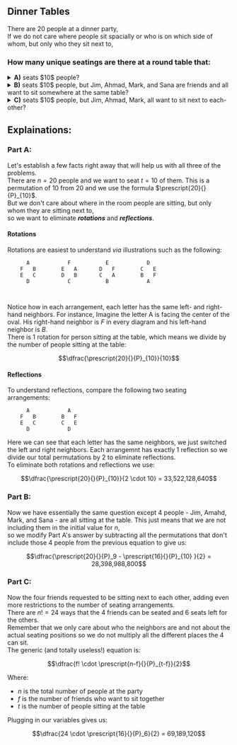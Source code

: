 ## Dinner Tables
There are $20$ people at a dinner party,  
If we do not care where people sit spacially or who is on which side of whom, but only who they sit next to,  
### How many unique seatings are there at a round table that:
  <details><summary><b>A)</b> seats $10$ people?</summary>33,522,128,640</details>
  <details><summary><b>B)</b> seats $10$ people, but Jim, Ahmad, Mark, and Sana are friends and all want to sit somewhere at the same table?</summary>28,398,988,800</details>
  <details><summary><b>C)</b> seats $10$ people, but Jim, Ahmad, Mark, all want to sit next to each-other?</summary>69,189,120</details>
  
## Explainations:


### Part A:
Let's establish a few facts right away that will help us with all three of the problems.  
There are $n=20$ people and we want to seat $t=10$ of them.  This is a permutation of $10$ from $20$ and we use the formula $\prescript{20}{}{P}_{10}$.  
But we don't care about where in the room people are sitting, but only whom they are sitting next to,  
so we want to eliminate ***rotations*** and ***reflections***.  
#### Rotations
Rotations are easiest to understand *via* illustrations such as the following:

  
```
      A            F           E            D
    F   B        E   A       D   F        C   E
    E   C        D   B       C   A        B   F
      D            C           B            A

  
```
Notice how in each arrangement, each letter has the same left- and right-hand neighbors.  For instance, Imagine the letter A is facing the center of the oval.  His right-hand neighbor is $F$ in every diagram and his left-hand neighbor is $B$.  
There is $1$ rotation for person sitting at the table, which means we divide by the number of people sitting at the table:
```math
\dfrac{\prescript{20}{}{P}_{10}}{10}
```

#### Reflections
To understand reflections, compare the following two seating arrangements:
```
      A            A           
    F   B        B   F    
    E   C        C   E       
      D            D           
```
Here we can see that each letter has the same neighbors, we just switched the left and right neighbors.  Each arrangemnt has exactly $1$ reflection so we divide our total permutations by $2$ to eliminate reflections.  
To eliminate both rotations and reflections we use:
```math
\dfrac{\prescript{20}{}{P}_{10}}{2 \cdot 10} = 33,522,128,640
```
### Part B:
Now we have essentially the same question except $4$ people - Jim, Amahd, Mark, and Sana - are all sitting at the table.  This just means that we are not including them in the initial value for $n$,  
so we modify Part A's answer by subtracting all the permutations that don't include those $4$ people from the previous equation to give us:   
```math
\dfrac{\prescript{20}{}{P}_9 - \prescript{16}{}{P}_{10} }{2} = 28,398,988,800
```

### Part C:
Now the four friends requested to be sitting next to each other, adding even more restrictions to the number of seating arrangements.  
There are $n! = 24$ ways that the $4$ friends can be seated and $6$ seats left for the others.  
Remember that we only care about who the neighbors are and not about the actual seating positions so we do not multiply all the different places the $4$ can sit.  
The generic (and totally useless!) equation is:

```math
\dfrac{f! \cdot \prescript{n-f}{}{P}_{t-f}}{2}
```
Where:
  * $n$ is the total number of people at the party
  * $f$ is the number of friends who want to sit together
  * $t$ is the number of people sitting at the table
    
Plugging in our variables gives us:
```math
\dfrac{24 \cdot \prescript{16}{}{P}_6}{2} = 69,189,120
```
  
